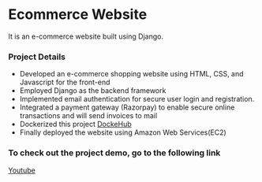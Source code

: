 # Ecommerce Website
It is an e-commerce website built using Django.

### Project Details
* Developed an e-commerce shopping website using HTML, CSS, and Javascript for the front-end
* Employed Django as the backend framework 
* Implemented email authentication for secure user login and registration.
* Integrated a payment gateway (Razorpay) to enable secure online transactions and will send invoices to mail
* Dockerized this project [DockeHub](https://hub.docker.com/r/rajubugude/ecommerce-django)
* Finally deployed the website using Amazon Web Services(EC2)


### To check out the project demo, go to the following link
[Youtube](https://www.youtube.com/watch?v=zrAiJte4CSE&lc=Ugx3OgsmyuApErbSkFp4AaABAg)
